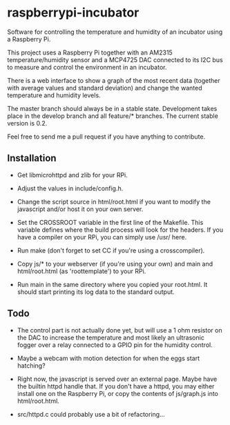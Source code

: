 raspberrypi-incubator
=====================

Software for controlling the temperature and humidity of an incubator
using a Raspberry Pi.

This project uses a Raspberry Pi together with an AM2315
temperature/humidity sensor and a MCP4725 DAC connected to its I2C bus
to measure and control the environment in an incubator.

There is a web interface to show a graph of the most recent data
(together with average values and standard deviation) and change the
wanted temperature and humidity levels.

The master branch should always be in a stable state. Development
takes place in the develop branch and all feature/* branches. The
current stable version is 0.2.

Feel free to send me a pull request if you have anything to
contribute.

Installation
------------

- Get libmicrohttpd and zlib for your RPi.

- Adjust the values in include/config.h.

- Change the script source in html/root.html if you want to modify the
  javascript and/or host it on your own server.

- Set the CROSSROOT variable in the first line of the Makefile. This
  variable defines where the build process will look for the
  headers. If you have a compiler on your RPi, you can simply use
  /usr/ here.

- Run make (don't forget to set CC if you're using a crosscompiler).

- Copy js/* to your webserver (if you're using your own) and main and
  html/root.html (as 'roottemplate') to your RPi.

- Run main in the same directory where you copied your root.html. It
  should start printing its log data to the standard output.

Todo
----

- The control part is not actually done yet, but will use a 1 ohm
  resistor on the DAC to increase the temperature and most likely an
  ultrasonic fogger over a relay connected to a GPIO pin for the
  humidity control.

- Maybe a webcam with motion detection for when the eggs start
  hatching?

- Right now, the javascript is served over an external page. Maybe
  have the builtin httpd handle that. If you don't have a httpd, you
  may either install one on the Raspberry Pi, or copy the contents of
  js/graph.js into html/root.html.

- src/httpd.c could probably use a bit of refactoring...

